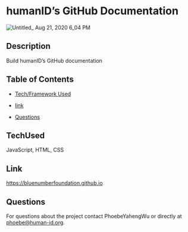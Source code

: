 
# humanID’s GitHub Documentation

![Untitled_ Aug 21, 2020 6_04 PM](https://user-images.githubusercontent.com/52837649/90939173-f7ea7400-e3d8-11ea-958f-7feae832ae81.gif)


## Description
Build humanID’s GitHub documentation


## Table of Contents

* [Tech/Framework Used](#TechUsed)

* [link](#Link)

* [Questions](#Questions)


## TechUsed
JavaScript, HTML, CSS

## Link
https://bluenumberfoundation.github.io

## Questions
For questions about the project contact PhoebeYahengWu or directly at phoebe@human-id.org.


